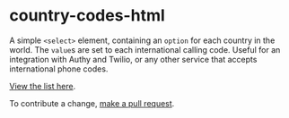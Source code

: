 # country-codes-html
A simple `<select>` element, containing an `option` for each country in the world. The `value`s are set to each international calling code. Useful for an integration with Authy and Twilio, or any other service that accepts international phone codes.

[View the list here](https://github.com/etjossem/country-codes-html/blob/master/_country_codes.html).

To contribute a change, [make a pull request](https://github.com/etjossem/country-codes-html/pulls).
